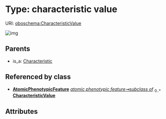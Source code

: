 
# Type: characteristic value




URI: [oboschema:CharacteristicValue](http://purl.obolibrary.org/oboschema/CharacteristicValue)


![img](http://yuml.me/diagram/nofunky;dir:TB/class/[AtomicPhenotypicFeature]++-%20subclass%20of%200..*>[CharacteristicValue],[Characteristic]^-[CharacteristicValue],[Characteristic],[AtomicPhenotypicFeature])

## Parents

 *  is_a: [Characteristic](Characteristic.md)

## Referenced by class

 *  **[AtomicPhenotypicFeature](AtomicPhenotypicFeature.md)** *[atomic phenotypic feature➞subclass of](atomic_phenotypic_feature_subclass_of.md)*  <sub>0..*</sub>  **[CharacteristicValue](CharacteristicValue.md)**

## Attributes

